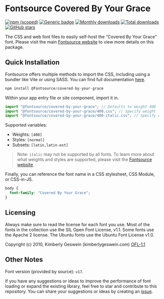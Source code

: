 # Fontsource Covered By Your Grace

[![npm (scoped)](https://img.shields.io/npm/v/@fontsource/covered-by-your-grace?color=brightgreen)](https://www.npmjs.com/package/@fontsource/covered-by-your-grace) [![Generic badge](https://img.shields.io/badge/fontsource-passing-brightgreen)](https://github.com/fontsource/fontsource) [![Monthly downloads](https://badgen.net/npm/dm/@fontsource/covered-by-your-grace)](https://github.com/fontsource/fontsource) [![Total downloads](https://badgen.net/npm/dt/@fontsource/covered-by-your-grace)](https://github.com/fontsource/fontsource) [![GitHub stars](https://img.shields.io/github/stars/fontsource/fontsource.svg?style=social&label=Star)](https://github.com/fontsource/fontsource/stargazers)

The CSS and web font files to easily self-host the “Covered By Your Grace” font. Please visit the main [Fontsource website](https://fontsource.org/fonts/covered-by-your-grace) to view more details on this package.

## Quick Installation

Fontsource offers multiple methods to import the CSS, including using a bundler like Vite or using SASS. You can find full documentation [here](https://fontsource.org/docs/getting-started/introduction).

```javascript
npm install @fontsource/covered-by-your-grace
```

Within your app entry file or site component, import it in.

```javascript
import "@fontsource/covered-by-your-grace"; // Defaults to weight 400
import "@fontsource/covered-by-your-grace/400.css"; // Specify weight
import "@fontsource/covered-by-your-grace/400-italic.css"; // Specify weight and style
```

Supported variables:
- Weights: `[400]`
- Styles: `[normal]`
- Subsets: `[latin,latin-ext]`

> Note: `italic` may not be supported by all fonts. To learn more about what weights and styles are supported, please visit the [Fontsource website](https://fontsource.org/fonts/covered-by-your-grace).

Finally, you can reference the font name in a CSS stylesheet, CSS Module, or CSS-in-JS.

```css
body {
  font-family: "Covered By Your Grace";
}
```

## Licensing
Always make sure to read the license for each font you use. Most of the fonts in the collection use the SIL Open Font License, v1.1. Some fonts use the Apache 2 license. The Ubuntu fonts use the Ubuntu Font License v1.0.

Copyright (c) 2010, Kimberly Geswein (kimberlygeswein.com)
[OFL-1.1](https://openfontlicense.org)

## Other Notes
Font version (provided by source): `v17`.

If you have any suggestions or ideas to improve the performance of font loading or expand the existing library, feel free to star and contribute to this repository. You can share your suggestions or ideas by creating an [issue](https://github.com/fontsource/fontsource/issues).